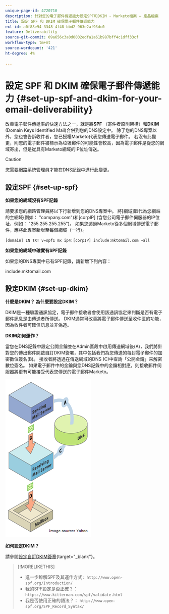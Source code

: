```yaml
---
unique-page-id: 4720710
description: 針對您的電子郵件傳遞能力設定SPF和DKIM - Marketo檔案 — 產品檔案
title: 設定 SPF 和 DKIM 確保電子郵件傳遞能力
exl-id: a0f88e94-3348-4f48-bbd2-963e2af93dc0
feature: Deliverability
source-git-commit: 09a656c3a0d0002edfa1a61b987bff4c1dff33cf
workflow-type: tm+mt
source-wordcount: '421'
ht-degree: 4%

---
```


# 設定 SPF 和 DKIM 確保電子郵件傳遞能力 {#set-up-spf-and-dkim-for-your-email-deliverability}

改善電子郵件傳遞率的快速方法之一，就是將&#x200B;**SPF** （寄件者原則架構）和&#x200B;**DKIM** (Domain Keys Identified Mail)合併到您的DNS設定中。 除了您的DNS專案以外，您也會告訴收件者，您已授權Marketo代表您傳送電子郵件。 若沒有此變更，則您的電子郵件被標示為垃圾郵件的可能性會較高，因為電子郵件是從您的網域寄出，但是從具有Marketo網域的IP位址傳送。

>[!CAUTION]
>
>您需要網路系統管理員才能在DNS記錄中進行此變更。

## 設定SPF {#set-up-spf}

**如果您的網域沒有SPF記錄**

請要求您的網路管理員將以下行新增到您的DNS專案中。 將[網域]取代為您網站的主網域(例如： &quot;company.com&quot;)和[corpIP] (含您公司電子郵件伺服器的IP位址，例如： &quot;255.255.255.255&quot;)。 如果您透過Marketo從多個網域傳送電子郵件，應將此專案新增至每個網域（一行）。

`[domain] IN TXT v=spf1 mx ip4:[corpIP] include:mktomail.com ~all`

**如果您的網域中確實有SPF記錄**

如果您的DNS專案中已有SPF記錄，請新增下列內容：

include:mktomail.com

## 設定DKIM {#set-up-dkim}

**什麼是DKIM？ 為什麼要設定DKIM？**

DKIM是一種驗證通訊協定，電子郵件接收者會使用該通訊協定來判斷是否有電子郵件訊息是由傳送者所傳送。 DKIM通常可改善將電子郵件傳送至收件匣的功能，因為收件者可確信訊息並非偽造。

**DKIM如何運作？**

當您在DNS記錄中設定公開金鑰並在Admin區段中啟用傳送網域後(A)，我們將針對您的傳出郵件開啟自訂DKIM簽署，其中包括我們為您傳送的每封電子郵件的加密數位簽名(B)。 接收者將透過在傳送網域的DNS (C)中查詢「公開金鑰」來解密數位簽名。 如果電子郵件中的金鑰與您DNS記錄中的金鑰相對應，則接收郵件伺服器將更有可能接受代表您傳送的電子郵件Marketo。

![](assets/image2015-1-12-13-3a56-3a55.png)

**如何設定DKIM？**

請參閱[設定自訂DKIM簽章](/help/marketo/product-docs/email-marketing/deliverability/set-up-a-custom-dkim-signature.md){target="_blank"}。

>[!MORELIKETHIS]
>
>* 進一步瞭解SPF及其運作方式`: http://www.open-spf.org/Introduction/`
>* 我的SPF設定是否正確？： `https://www.kitterman.com/spf/validate.html`
>* 我是否使用正確的語法？： `http://www.open-spf.org/SPF_Record_Syntax/`
